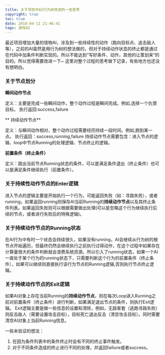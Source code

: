 ```yaml
---
title: 关于项目中AI行为树改进的一些思考
copyright: true
toc: true
date: 2018-04-11 21:46:41
tags: 游戏AI
---
```


最近项目增加大量的怪物AI，涉及到一些持续性的动作（跑向目标点、追击敌人等），之前的AI虽然是用行为树的想法做的，但对于持续动作状态的终止都是通过在代码中加条件判断实现的。所以不能达到“写好条件、动作，其他的让策划来”的目的。所以觉得需要改进一下~ 这里对整个过程的思考做下记录，有些地方也还没有想明白。
<!--more-->
### 关于节点划分

**瞬间动作节点**

定义：主要是完成一些瞬间动作，整个动作过程是瞬间完成。例如,选择一个仇恨目标。 执行返回:success,failure

** 持续动作节点**

定义：与瞬间动作相对，整个动作过程需要经历持续一段时间。例如,跑到某一点。  执行返回：success,running,failure
持续动作节点需要包含：进入节点的逻辑、loop中节点Running的处理逻辑、节点终止的逻辑。


**前置条件（终止条件）**

定义：跳出当前节点Running状态的条件，可以是满足条件退出（终止条件）也可以是满足条件继续执行（前置条件）。

### 关于持续性动作节点的Enter逻辑

进入节点的逻辑主要是开始执行一个行为，可能返回失败（如：寻路失败），或者running，如果返回running则保存AI当前Running的**持续动作节点**以及其终止条件列表。如果返回失败则可以根据需要做出处理(可以是忽略这个行为继续执行后续的节点，或者进行失败后的特殊逻辑)。

### 关于持续动作节点的Running状态

在AI行为中有时一个状态会持续很久，如果没有running，AI会继续从行为树的根节点开始遍历，但最终仍然会继续执行之前执行过得动作，在这个过程中如果存在计算量很大的条件判断就会浪费系统资源。所以引入了running状态，如果一个AI一直处于某个行为的running状态下，只需要判断这个行为的前置条件（终止条件），如果可以继续则直接执行该行为节点的Running逻辑,否则执行节点终止逻辑。

### 关于持续动作节点的Exit逻辑

如果AI对象上存在当前Running的**持续动作节点**，则在每次Loop进入Running之前对前置条件（终止条件）进行判断，如果满足退出节点的条件，则执行Exit逻辑。
Exit逻辑主要是做一些信息的设置和清除，例如，无路客套（逃跑寻路失败）则反击敌人（需要设置攻击目标），目标死亡退出反击（清空攻击目标）。同时需要清空AI对象上当前Running信息。

一些未验证的想法：
1. 在因为条件列表中的条件终止时会有不同的终止事件触发。
2. 对于不同条件造成的终止进行不同的处理，并返回failiure或者success。

